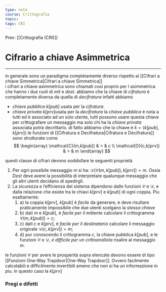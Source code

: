 ```yaml
---
type: nota
course: Crittografia
topic: 
tags: CRI
---
```


Prev: [[Crittografia (CRI)]]

# Cifrario a chiave Asimmetrica
---
in generale sono un paradigma completamente diverso rispetto ai [[Cifrari a chiave Simmetrica|Cifrari a chiave Simmetrica]]  
i cifrari a chiave asimmetrica sono chiamati cosi proprio per l asimmetrica che hanno i due ruoli di _mit_ e _dest_.
abbiamo che la chiave di _cifratura_ è completamente diversa da quella di _decifratura_ infatti abbiamo 
- _chiave pubblica_ $k[pub]$ usata per la _cifratura_
- _chiave privata_ $k[prv]$usata per la _decifratura_
la _chiave pubblica_ è nota a tutti ed è associato ad un solo utente, tutti possono usare questa chiave per crittografare un messaggio ma solo chi ha la _chiave privata_ associata potrà decrittarlo. di fatto abbiamo che la chiave è $k=\langle k[pub],k[prv]\rangle$
le funzioni di [[Cifratura e Decifratura|Cifratura e Decifratura]] sono strutturate come
$$
\begin{array}
\mathcal{C}(m,k[pub])  & = &  c \\
\mathcal{D}(c,k[prv])  & = &  m
\end{array}
$$

questi classe di cifrari devono soddisfare le seguenti proprietà
1. Per ogni possibile messaggio m si ha: $\mathcal{D}(\mathcal{C}(m, k[pub]), k[prv]) = m$. Ossia _Dest_ deve avere la possibilità di interpretare qualunque messaggio che gli altri utenti decidano di spedirgli. 
2.  La sicurezza e l’efficienza del sistema dipendono dalle funzioni $\mathcal{C}$ e $\mathcal{D}$, e dalla relazione che esiste tra le chiavi $k[prv]$ e $k[pub]$ di ogni coppia. Piu esattamente: 
	1. a) la coppia $k[prv]$, $k[pub]$ è _facile_ da generare, e deve risultare praticamente impossibile che due utenti scelgano la _stessa chiave_
	2. b) dati $m$ e $k[pub]$, è _facile per il mittente_ calcolare il crittogramma $\mathcal{C}(m, k[pub]) = c$;
	3. c) dati $c$ e $k[prv]$, è _facile per il destinatario_ calcolare il messaggio originale $\mathcal{D}(c, k[prv]) = m$;
	4. d) pur conoscendo il crittogramma $c$, la chiave pubblica $k[pub]$, e le funzioni  $\mathcal{C}$ e $\mathcal{D}$, _é difficile per un crittoanalista_ risalire al messaggio $m$.

le funzioni $\mathcal{C}$ per avere le prosperità sopra elencate devono essere di tipo [[Funzioni One-Way Trapdoor|One-Way Trapdoor]]. Ovvero facilmente calcolabili e difficilmente invertibili ameno che non si ha un informazione in piu. in questo caso la $k[prv]$


### Pregi e difetti
